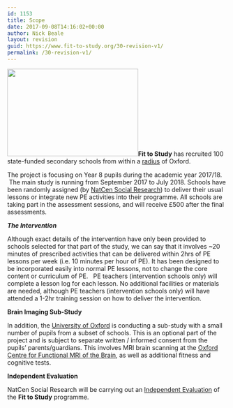 ```yaml
---
id: 1153
title: Scope
date: 2017-09-08T14:16:02+00:00
author: Nick Beale
layout: revision
guid: https://www.fit-to-study.org/30-revision-v1/
permalink: /30-revision-v1/
---
```

**[<img class="wp-image-440 size-medium alignleft" src="https://i1.wp.com/www.fit-to-study.org/wp-content/uploads/2017/03/blur_edges2.jpg?resize=300%2C200&#038;ssl=1" alt="" width="300" height="200" data-recalc-dims="1" />](https://www.fit-to-study.org/blur_edges2/)Fit to Study** has recruited 100 state-funded secondary schools from within a [radius](https://www.fit-to-study.org/about/study-area/) of Oxford.

The project is focusing on Year 8 pupils during the academic year 2017/18.  The main study is running from September 2017 to July 2018. Schools have been randomly assigned (by [NatCen Social Research](http://natcen.ac.uk/taking-part/studies-in-field/fit-to-study/about/)) to deliver their usual lessons or integrate new PE activities into their programme. All schools are taking part in the assessment sessions, and will receive £500 after the final assessments.

_**The Intervention**_

Although exact details of the intervention have only been provided to schools selected for that part of the study, we can say that it involves ~20 minutes of prescribed activities that can be delivered within 2hrs of PE lessons per week (i.e. 10 minutes per hour of PE). It has been designed to be incorporated easily into normal PE lessons, not to change the core content or curriculum of PE.   PE teachers (intervention schools only) will complete a lesson log for each lesson. No additional facilities or materials are needed, although PE teachers (intervention schools only) will have attended a 1-2hr training session on how to deliver the intervention.

**Brain Imaging Sub-Study**

In addition, the [University of Oxford](https://www.ndcn.ox.ac.uk/divisions/fmrib) is conducting a sub-study with a small number of pupils from a subset of schools. This is an optional part of the project and is subject to separate written / informed consent from the pupils&#8217; parents/guardians. This involves MRI brain scanning at the [Oxford Centre for Functional MRI of the Brain](https://www.ndcn.ox.ac.uk/divisions/fmrib), as well as additional fitness and cognitive tests.

**Independent Evaluation**

NatCen Social Research will be carrying out an [Independent Evaluation](https://www.fit-to-study.org/independent-evaluation/) of the **Fit to Study** programme.